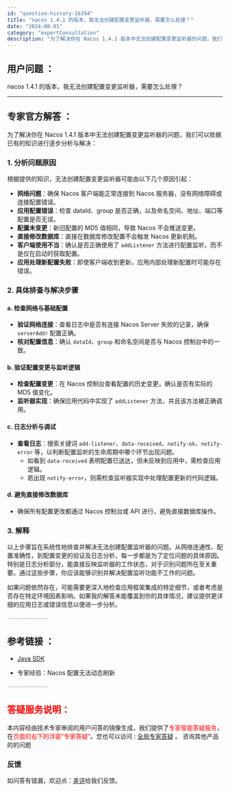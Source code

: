 ```yaml
---
id: "question-history-16394"
title: "nacos 1.4.1 的版本，我无法创建配置变更监听器，需要怎么处理？"
date: "2024-08-01"
category: "expertConsultation"
description: "为了解决你在 Nacos 1.4.1 版本中无法创建配置变更监听器的问题，我们可以依据已有的知识进行逐步分析与解决：### 1. 分析问题原因根据提供的知识，无法创建配置变更监听器可能由以下几个原因引起：- **网络问题**：确保 Nacos 客户端能正常连接到 Nacos 服务器，没有网络障碍或连"
---
```


## 用户问题 ： 
 nacos 1.4.1 的版本，我无法创建配置变更监听器，需要怎么处理？  

---------------
## 专家官方解答 ：

为了解决你在 Nacos 1.4.1 版本中无法创建配置变更监听器的问题，我们可以依据已有的知识进行逐步分析与解决：

### 1. 分析问题原因

根据提供的知识，无法创建配置变更监听器可能由以下几个原因引起：

- **网络问题**：确保 Nacos 客户端能正常连接到 Nacos 服务器，没有网络障碍或连接配置错误。
- **应用配置错误**：检查 dataId、group 是否正确，以及命名空间、地址、端口等配置是否无误。
- **配置未变更**：新旧配置的 MD5 值相同，导致 Nacos 不会推送变更。
- **直接修改数据库**：直接在数据库修改配置不会触发 Nacos 更新机制。
- **客户端使用不当**：确认是否正确使用了 `addListener` 方法进行配置监听，而不是仅在启动时获取配置。
- **应用处理新配置失败**：即使客户端收到更新，应用内部处理新配置时可能存在错误。

### 2. 具体排查与解决步骤

#### a. 检查网络与基础配置

- **验证网络连接**：查看日志中是否有连接 Nacos Server 失败的记录，确保 `serverAddr` 配置正确。
- **核对配置信息**：确认 `dataId`、`group` 和命名空间是否与 Nacos 控制台中的一致。

#### b. 验证配置变更与监听逻辑

- **检查配置变更**：在 Nacos 控制台查看配置的历史变更，确认是否有实际的 MD5 值变化。
- **监听器实现**：确保应用代码中实现了 `addListener` 方法，并且该方法被正确调用。

#### c. 日志分析与调试

- **查看日志**：搜索关键词 `add-listener`、`data-received`、`notify-ok`、`notify-error` 等，以判断配置监听的生命周期中哪个环节出现问题。
  - 如看到 `data-received` 表明配置已送达，但未反映到应用中，需检查应用逻辑。
  - 若出现 `notify-error`，则需检查监听器实现中处理配置更新的代码逻辑。

#### d. 避免直接修改数据库

- 确保所有配置更改都通过 Nacos 控制台或 API 进行，避免直接数据库操作。

### 3. 解释

以上步骤旨在系统性地排查并解决无法创建配置监听器的问题。从网络连通性、配置准确性，到配置变更的验证及日志分析，每一步都是为了定位问题的具体原因。特别是日志分析部分，能直接反映监听器的工作状态，对于识别问题所在至关重要。通过这些步骤，你应该能够识别并解决配置监听功能不工作的问题。

如果问题依然存在，可能需要更深入地检查应用框架集成的特定细节，或者考虑是否存在特定环境因素影响。如果我的解答未能覆盖到你的具体情况，建议提供更详细的应用日志或错误信息以便进一步分析。


<font color="#949494">---------------</font> 


## 参考链接 ：

* [Java SDK](https://nacos.io/docs/latest/guide/user/sdk)
 
 * 专家经验：Nacos 配置无法动态刷新 


 <font color="#949494">---------------</font> 
 


## <font color="#FF0000">答疑服务说明：</font> 

本内容经由技术专家审阅的用户问答的镜像生成，我们提供了<font color="#FF0000">专家智能答疑服务</font>，在<font color="#FF0000">页面的右下的浮窗”专家答疑“</font>。您也可以访问 : [全局专家答疑](https://answer.opensource.alibaba.com/docs/intro) 。 咨询其他产品的的问题

### 反馈
如问答有错漏，欢迎点：[差评](https://ai.nacos.io/user/feedbackByEnhancerGradePOJOID?enhancerGradePOJOId=16396)给我们反馈。
